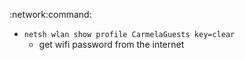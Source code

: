 :network:command:
* `netsh wlan show profile CarmelaGuests key=clear`
    * get wifi password from the internet
